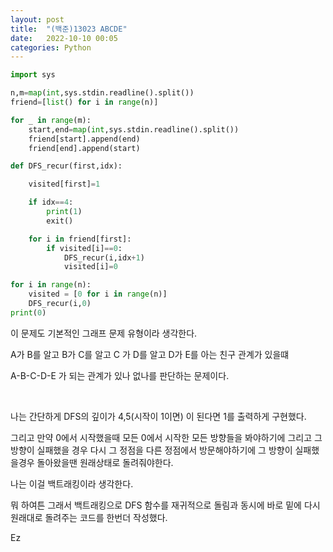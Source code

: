 ```yaml
---
layout: post
title:  "(백준)13023 ABCDE"
date:   2022-10-10 00:05
categories: Python
---
```

````python
import sys

n,m=map(int,sys.stdin.readline().split())
friend=[list() for i in range(n)]

for _ in range(m):
    start,end=map(int,sys.stdin.readline().split())
    friend[start].append(end)
    friend[end].append(start)

def DFS_recur(first,idx):

    visited[first]=1

    if idx==4:
        print(1)
        exit()

    for i in friend[first]:
        if visited[i]==0:
            DFS_recur(i,idx+1)
            visited[i]=0

for i in range(n):
    visited = [0 for i in range(n)]
    DFS_recur(i,0)
print(0)
````


이 문제도 기본적인 그래프 문제 유형이라 생각한다.

A가 B를 알고 B가 C를 알고 C 가 D를 알고 D가 E를 아는 친구 관계가 있을떄

A-B-C-D-E 가 되는 관계가 있나 없나를 판단하는 문제이다.

​

나는 간단하게 DFS의 깊이가 4,5(시작이 1이면) 이 된다면 1를 출력하게 구현했다.

그리고 만약 0에서 시작했을때 모든 0에서 시작한 모든 방향들을 봐야하기에 그리고 그 방향이 실패했을 경우 다시 그 정점을 다른 정점에서 방문해야하기에 그 방향이 실패했을경우 돌아왔을땐 원래상태로 돌려줘야한다. 

나는 이걸 백트래킹이라 생각한다.

뭐 하여튼 그래서 백트래킹으로 DFS 함수를 재귀적으로 돌림과 동시에 바로 밑에 다시 원래대로 돌려주는 코드를 한번더 작성했다.

Ez